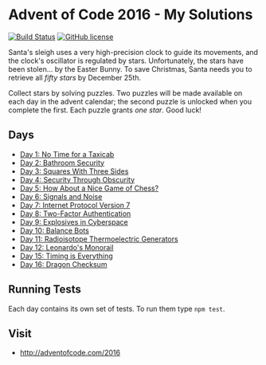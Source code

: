 # Advent of Code 2016 - My Solutions
[![Build Status](https://travis-ci.org/mariotacke/advent-of-code-2016.svg?branch=master)](https://travis-ci.org/mariotacke/advent-of-code-2016) [![GitHub license](https://img.shields.io/badge/license-MIT-blue.svg)](https://raw.githubusercontent.com/mariotacke/advent-of-code-2016/master/LICENSE)

Santa's sleigh uses a very high-precision clock to guide its movements, and the clock's oscillator is regulated by stars. Unfortunately, the stars have been stolen... by the Easter Bunny. To save Christmas, Santa needs you to retrieve all *fifty stars* by December 25th.

Collect stars by solving puzzles. Two puzzles will be made available on each day in the advent calendar; the second puzzle is unlocked when you complete the first. Each puzzle grants *one star*. Good luck!

## Days

- [Day 1: No Time for a Taxicab](day-01-no-time-for-a-taxicab/)
- [Day 2: Bathroom Security](day-02-bathroom-security/)
- [Day 3: Squares With Three Sides](day-03-squares-with-three-sides/)
- [Day 4: Security Through Obscurity](day-04-security-through-obscurity/)
- [Day 5: How About a Nice Game of Chess?](day-05-how-about-a-nice-game-of-chess/)
- [Day 6: Signals and Noise](day-06-signals-and-noise/)
- [Day 7: Internet Protocol Version 7](day-07-internet-protocol-version-7/)
- [Day 8: Two-Factor Authentication](day-08-two-factor-authentication/)
- [Day 9: Explosives in Cyberspace](day-09-explosives-in-cyberspace/)
- [Day 10: Balance Bots](day-10-balance-bots/)
- [Day 11: Radioisotope Thermoelectric Generators](day-11-radioisotope-thermoelectric-generators/)
- [Day 12: Leonardo's Monorail](day-12-leonardos-monorail/)
- [Day 15: Timing is Everything](day-15-timing-is-everything/)
- [Day 16: Dragon Checksum](day-16-dragon-checksum/)

## Running Tests

Each day contains its own set of tests. To run them type `npm test`.

## Visit
- http://adventofcode.com/2016
